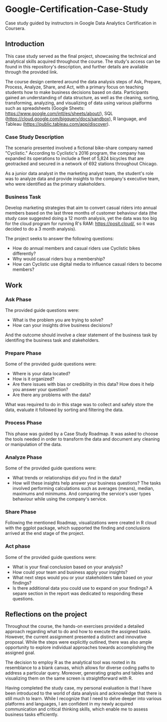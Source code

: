 # Google-Certification-Case-Study
Case study guided by instructors in Google Data Analytics Certification in Coursera.

## Introduction

This case study served as the final project, showcasing the technical and analytical skills acquired throughout the course. The study's access can be found in this repository's description, and further details are available through the provided link.

The course design centered around the data analysis steps of Ask, Prepare, Process, Analyze, Share, and Act, with a primary focus on teaching students how to make business decisions based on data. Participants gained an understanding of data structure, as well as the cleaning, sorting, transforming, analyzing, and visualizing of data using various platforms such as spreadsheets (Google Sheets: https://www.google.com/intl/es/sheets/about/), SQL (https://cloud.google.com/bigquery/docs/sandbox), R language, and Tableau (https://public.tableau.com/app/discover).

### Case Study Description

The scenario presented involved a fictional bike-share company named "Cyclistic." According to Cyclistic's 2016 program, the company has expanded its operations to include a fleet of 5,824 bicycles that are geotracked and secured in a network of 692 stations throughout Chicago.

As a junior data analyst in the marketing analyst team, the student's role was to analyze data and provide insights to the company's executive team, who were identified as the primary stakeholders.

### Business Task
Develop marketing strategies that aim to convert casual riders into annual members based on the last three months of customer behaviour data (the study case suggested doing a 12 month analysis, yet the data was too big for the cloud program for running R's RAM: https://posit.cloud/, so it was decided to do a 3 month analysis).

The project seeks to answer the following questions:

- How do annual members and casual riders use Cyclistic bikes differently?
- Why would casual riders buy a membership?
- How can Cyclistic use digital media to influence casual riders to become members?

## Work 

### Ask Phase
The provided guide questions were:

- What is the problem you are trying to solve?
- How can your insights drive business decisions?

And the outcome should involve a clear statement of the business task by identifing the business task and stakeholders.

### Prepare Phase
Some of the provided guide questions were:

- Where is your data located?
- How is it organized?
- Are there issues with bias or credibility in this data? How does it help you answer your question?
- Are there any problems with the data?

What was required to do in this stage was to collect and safely store the data, evaluate it followed by sorting and filtering the data.

### Process Phase
This phase was guided by a Case Study Roadmap. It was asked to choose the tools needed in order to transform the data and document any cleaning or manipulation of the data.

### Analyze Phase
Some of the provided guide questions were:

- What trends or relationships did you find in the data?
- How will these insights help answer your business questions?
The tasks involved performing calculations such as averages (means), median, maximums and minimums. And comparing the service's user types behaviour while using the company's service.

### Share Phase
Following the mentioned Roadmap, visualizations were created in R cloud with the ggplot package, which supported the finding and conclusions arrived at the end stage of the project.

### Act phase
Some of the provided guide questions were:
- What is your final conclusion based on your analysis?
- How could your team and business apply your insights?
- What next steps would you or your stakeholders take based on your findings?
- Is there additional data you could use to expand on your findings?
A separe section in the report was dedicated to responding these questions.

## Reflections on the project

Throughout the course, the hands-on exercises provided a detailed approach regarding what to do and how to execute the assigned tasks. However, the current assignment presented a distinct and innovative proposal. While the steps were explicitly outlined, there was also ample opportunity to explore individual approaches towards accomplishing the assigned goal.

The decision to employ R as the analytical tool was rooted in its resemblance to a blank canvas, which allows for diverse coding paths to address a particular query. Moreover, generating graphs and tables and visualizing them on the same screen is straightforward with R.

Having completed the study case, my personal evaluation is that I have been introduced to the world of data analysis and acknowledge that there is still much to learn. While I recognize that I need to delve deeper into various platforms and languages, I am confident in my newly acquired communication and critical thinking skills, which enable me to assess business tasks efficiently.
